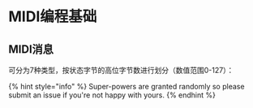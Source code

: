 # MIDI编程基础

## MIDI消息

 可分为7种类型，按状态字节的高位字节数进行划分（数值范围0-127）：

{% hint style="info" %}
 Super-powers are granted randomly so please submit an issue if you're not happy with yours.
{% endhint %}



